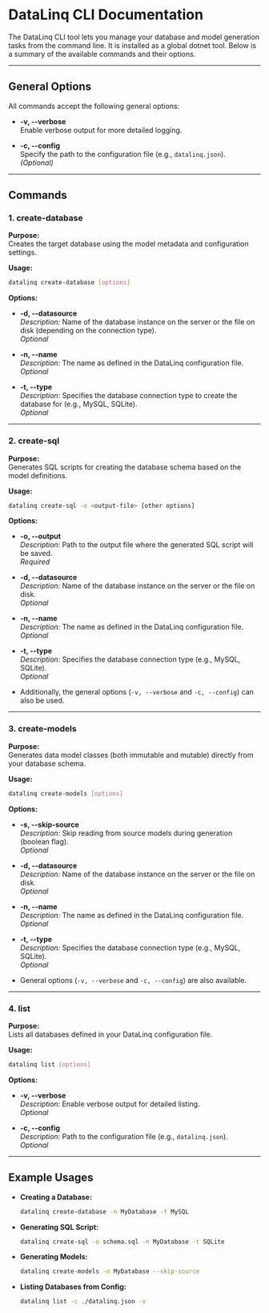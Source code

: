 # DataLinq CLI Documentation

The DataLinq CLI tool lets you manage your database and model generation tasks from the command line. It is installed as a global dotnet tool. Below is a summary of the available commands and their options.

---

## General Options

All commands accept the following general options:

- **-v, --verbose**  
  Enable verbose output for more detailed logging.

- **-c, --config**  
  Specify the path to the configuration file (e.g., `datalinq.json`).  
  *(Optional)*

---

## Commands

### 1. create-database

**Purpose:**  
Creates the target database using the model metadata and configuration settings.

**Usage:**  
```bash
datalinq create-database [options]
```

**Options:**

- **-d, --datasource**  
  *Description:* Name of the database instance on the server or the file on disk (depending on the connection type).  
  *Optional*

- **-n, --name**  
  *Description:* The name as defined in the DataLinq configuration file.  
  *Optional*

- **-t, --type**  
  *Description:* Specifies the database connection type to create the database for (e.g., MySQL, SQLite).  
  *Optional*

---

### 2. create-sql

**Purpose:**  
Generates SQL scripts for creating the database schema based on the model definitions.

**Usage:**  
```bash
datalinq create-sql -o <output-file> [other options]
```

**Options:**

- **-o, --output**  
  *Description:* Path to the output file where the generated SQL script will be saved.  
  *Required*

- **-d, --datasource**  
  *Description:* Name of the database instance on the server or the file on disk.  
  *Optional*

- **-n, --name**  
  *Description:* The name as defined in the DataLinq configuration file.  
  *Optional*

- **-t, --type**  
  *Description:* Specifies the database connection type (e.g., MySQL, SQLite).  
  *Optional*

- Additionally, the general options (`-v, --verbose` and `-c, --config`) can also be used.

---

### 3. create-models

**Purpose:**  
Generates data model classes (both immutable and mutable) directly from your database schema.

**Usage:**  
```bash
datalinq create-models [options]
```

**Options:**

- **-s, --skip-source**  
  *Description:* Skip reading from source models during generation (boolean flag).  
  *Optional*

- **-d, --datasource**  
  *Description:* Name of the database instance on the server or the file on disk.  
  *Optional*

- **-n, --name**  
  *Description:* The name as defined in the DataLinq configuration file.  
  *Optional*

- **-t, --type**  
  *Description:* Specifies the database connection type (e.g., MySQL, SQLite).  
  *Optional*

- General options (`-v, --verbose` and `-c, --config`) are also available.

---

### 4. list

**Purpose:**  
Lists all databases defined in your DataLinq configuration file.

**Usage:**  
```bash
datalinq list [options]
```

**Options:**

- **-v, --verbose**  
  *Description:* Enable verbose output for detailed listing.  
  *Optional*

- **-c, --config**  
  *Description:* Path to the configuration file (e.g., `datalinq.json`).  
  *Optional*

---

## Example Usages

- **Creating a Database:**
  ```bash
  datalinq create-database -n MyDatabase -t MySQL
  ```

- **Generating SQL Script:**
  ```bash
  datalinq create-sql -o schema.sql -n MyDatabase -t SQLite
  ```

- **Generating Models:**
  ```bash
  datalinq create-models -n MyDatabase --skip-source
  ```

- **Listing Databases from Config:**
  ```bash
  datalinq list -c ./datalinq.json -v
  ```